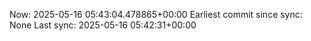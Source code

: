 Now: 2025-05-16 05:43:04.478865+00:00 Earliest commit since sync: None Last sync: 2025-05-16 05:42:31+00:00
